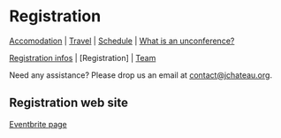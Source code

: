 # Registration

[Accomodation](accommodation.html) | [Travel](travel.html) | [Schedule](schedule.html) | [What is an unconference?](what-is-an-unconference.html)

[Registration infos](registrationinfo.html) | [Registration] | [Team](the-team.html)

Need any assistance? Please drop us an email at [contact@jchateau.org](mailto:team@jchateau.org).

## Registration web site

[Eventbrite page](https://www.eventbrite.fr/e/billets-jchateau-and-jalba-the-unofficial-unorganised-jauldalliance-161936084187)

<!-- ## Registration form 

<div id="eventbrite-widget-container-161936084187"></div>

<script src="https://www.eventbrite.fr/static/widgets/eb_widgets.js"></script>

<script type="text/javascript">
    var exampleCallback = function() {
        console.log('Commande terminée !');
    };

    window.EBWidgets.createWidget({
        // Required
        widgetType: 'checkout',
        eventId: '161936084187',
        iframeContainerId: 'eventbrite-widget-container-161936084187',

        // Optional
        iframeContainerHeight: 425,  // Widget height in pixels. Defaults to a minimum of 425px if not provided
        onOrderComplete: exampleCallback  // Method called when an order has successfully completed
    });
</script>
-->